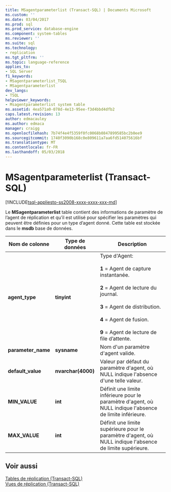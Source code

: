 ```yaml
---
title: MSagentparameterlist (Transact-SQL) | Documents Microsoft
ms.custom: ''
ms.date: 03/04/2017
ms.prod: sql
ms.prod_service: database-engine
ms.component: system-tables
ms.reviewer: ''
ms.suite: sql
ms.technology:
- replication
ms.tgt_pltfrm: ''
ms.topic: language-reference
applies_to:
- SQL Server
f1_keywords:
- MSagentparameterlist_TSQL
- MSagentparameterlist
dev_langs:
- TSQL
helpviewer_keywords:
- Msagentparameterlist system table
ms.assetid: 4ea571a0-078d-4e13-95ee-f3d4bbd4dfb2
caps.latest.revision: 13
author: edmacauley
ms.author: edmaca
manager: craigg
ms.openlocfilehash: 7b74f4e4f5359f0fc0068b0847899585bc2b0ee9
ms.sourcegitcommit: 1740f3090b168c0e809611a7aa6fd514075616bf
ms.translationtype: MT
ms.contentlocale: fr-FR
ms.lasthandoff: 05/03/2018
---
```

# <a name="msagentparameterlist-transact-sql"></a>MSagentparameterlist (Transact-SQL)
[!INCLUDE[tsql-appliesto-ss2008-xxxx-xxxx-xxx-md](../../includes/tsql-appliesto-ss2008-xxxx-xxxx-xxx-md.md)]

  Le **MSagentparameterlist** table contient des informations de paramètre de l’agent de réplication et qu’il est utilisé pour spécifier les paramètres qui peuvent être définies pour un type d’agent donné. Cette table est stockée dans le **msdb** base de données.  
  
|Nom de colonne|Type de données| Description|  
|-----------------|---------------|-----------------|  
|**agent_type**|**tinyint**|Type d'Agent:<br /><br /> **1** = Agent de capture instantanée.<br /><br /> **2** = Agent de lecture du journal.<br /><br /> **3** = Agent de distribution.<br /><br /> **4** = Agent de fusion.<br /><br /> **9** = Agent de lecture de file d’attente.|  
|**parameter_name**|**sysname**|Nom d'un paramètre d'agent valide.|  
|**default_value**|**nvarchar(4000)**|Valeur par défaut du paramètre d'agent, où NULL indique l'absence d'une telle valeur.|  
|**MIN_VALUE**|**int**|Définit une limite inférieure pour le paramètre d'agent, où NULL indique l'absence de limite inférieure.|  
|**MAX_VALUE**|**int**|Définit une limite supérieure pour le paramètre d'agent, où NULL indique l'absence de limite supérieure.|  
  
## <a name="see-also"></a>Voir aussi  
 [Tables de réplication &#40;Transact-SQL&#41;](../../relational-databases/system-tables/replication-tables-transact-sql.md)   
 [Vues de réplication &#40;Transact-SQL&#41;](../../relational-databases/system-views/replication-views-transact-sql.md)  
  
  
